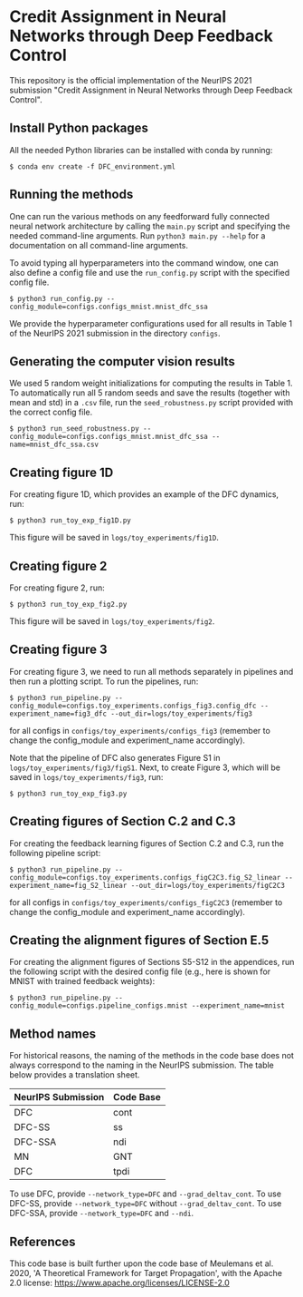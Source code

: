# Credit Assignment in Neural Networks through Deep Feedback Control
This repository is the official implementation of the NeurIPS 2021 submission 
"Credit Assignment in Neural Networks through Deep Feedback Control".

## Install Python packages
All the needed Python libraries can be installed with conda by running:
```
$ conda env create -f DFC_environment.yml
```

## Running the methods
One can run the various methods on any feedforward fully connected neural network architecture by calling the
`main.py` script and specifying the needed
command-line arguments. 
Run `python3 main.py --help` for a documentation on all command-line arguments.

To avoid typing all hyperparameters into the command window, one can also define
a config file and use the `run_config.py` script with the specified config file.
```
$ python3 run_config.py --config_module=configs.configs_mnist.mnist_dfc_ssa
```
We provide the hyperparameter configurations used for all results in Table 1 of 
the NeurIPS 2021 submission in the directory `configs`.


## Generating the computer vision results
We used 5 random weight initializations for computing the results in Table 1. 
To automatically run all 5 random seeds and save the results (together with 
mean and std) in a `.csv` file, run the `seed_robustness.py` script provided 
with the correct config file.
```
$ python3 run_seed_robustness.py --config_module=configs.configs_mnist.mnist_dfc_ssa --name=mnist_dfc_ssa.csv
```
## Creating figure 1D
For creating figure 1D, which provides an example of the DFC dynamics, run:
```
$ python3 run_toy_exp_fig1D.py
```
This figure will be saved in `logs/toy_experiments/fig1D`.
## Creating figure 2
For creating figure 2, run:
```
$ python3 run_toy_exp_fig2.py
```
This figure will be saved in `logs/toy_experiments/fig2`.

## Creating figure 3
For creating figure 3, we need to run all methods separately in pipelines and
then run a plotting script. To run the pipelines, run:
```
$ python3 run_pipeline.py --config_module=configs.toy_experiments.configs_fig3.config_dfc --experiment_name=fig3_dfc --out_dir=logs/toy_experiments/fig3
```
for all configs in `configs/toy_experiments/configs_fig3` (remember to change the config_module and experiment_name accordingly).

Note that the pipeline of DFC also generates Figure S1 in `logs/toy_experiments/fig3/figS1`. Next, to create Figure 3, which will be saved in `logs/toy_experiments/fig3`, run: 
```
$ python3 run_toy_exp_fig3.py
```
## Creating figures of Section C.2 and C.3
For creating the feedback learning figures of Section C.2 and C.3,
run the following pipeline script:
```
$ python3 run_pipeline.py --config_module=configs.toy_experiments.configs_figC2C3.fig_S2_linear --experiment_name=fig_S2_linear --out_dir=logs/toy_experiments/figC2C3
```
for all configs in `configs/toy_experiments/configs_figC2C3` (remember to change the config_module and experiment_name accordingly).

## Creating the alignment figures of Section E.5
For creating the alignment figures of Sections S5-S12 in the appendices, 
run the following script with the desired config file (e.g., here is shown 
for MNIST with trained feedback weights):
```
$ python3 run_pipeline.py --config_module=configs.pipeline_configs.mnist --experiment_name=mnist
```

## Method names
For historical reasons, the naming of the methods in the code base does not 
always correspond to the naming in the NeurIPS submission. The table below 
provides a translation sheet.

| NeurIPS Submission  | Code Base |
| ------------- | ------------- |
| DFC  | cont  |
| DFC-SS  | ss |
| DFC-SSA  | ndi|
| MN | GNT  |
| DFC | tpdi|

To use DFC, provide `--network_type=DFC` and `--grad_deltav_cont`. To use 
DFC-SS, provide `--network_type=DFC` without `--grad_deltav_cont`. To use 
DFC-SSA, provide `--network_type=DFC` and `--ndi`.

## References
This code base is built further upon the code base of 
Meulemans et al. 2020, 'A Theoretical Framework for Target Propagation', with the
Apache 2.0 license:
https://www.apache.org/licenses/LICENSE-2.0